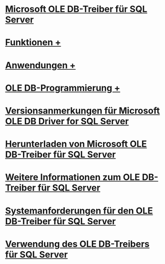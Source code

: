 # [Microsoft OLE DB-Treiber für SQL Server](oledb-driver-for-sql-server.md)
# [Funktionen +](../oledb/features/oledb-driver-for-sql-server-features.md)
# [Anwendungen +](../oledb/applications/building-applications-with-oledb-driver-for-sql-server.md)
# [OLE DB-Programmierung +](../oledb/ole-db/oledb-driver-for-sql-server-programming.md)

# [Versionsanmerkungen für Microsoft OLE DB Driver for SQL Server](release-notes-for-oledb-driver-for-sql-server.md)
# [Herunterladen von Microsoft OLE DB-Treiber für SQL Server](download-oledb-driver-for-sql-server.md)
# [Weitere Informationen zum OLE DB-Treiber für SQL Server](finding-more-oledb-driver-for-sql-server-information.md)
# [Systemanforderungen für den OLE DB-Treiber für SQL Server](system-requirements-for-oledb-driver-for-sql-server.md)
# [Verwendung des OLE DB-Treibers für SQL Server](when-to-use-oledb-driver-for-sql-server.md)
